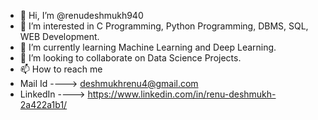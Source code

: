- 👋 Hi, I’m @renudeshmukh940
- 👀 I’m interested in C Programming, Python Programming, DBMS, SQL, WEB Development.
- 🌱 I’m currently learning Machine Learning and Deep Learning.
- 💞️ I’m looking to collaborate on Data Science Projects.
- 📫 How to reach me 
-  Mail Id ----> deshmukhrenu4@gmail.com
-  LinkedIn ----> https://www.linkedin.com/in/renu-deshmukh-2a422a1b1/

<!---
renudeshmukh940/renudeshmukh940 is a ✨ special ✨ repository because its `README.md` (this file) appears on your GitHub profile.
You can click the Preview link to take a look at your changes.
--->
